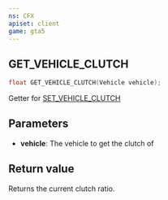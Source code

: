 ```yaml
---
ns: CFX
apiset: client
game: gta5
---
```

## GET_VEHICLE_CLUTCH

```c
float GET_VEHICLE_CLUTCH(Vehicle vehicle);
```

Getter for [SET_VEHICLE_CLUTCH](#_0x2F70ACED)

## Parameters
* **vehicle**: The vehicle to get the clutch of

## Return value
Returns the current clutch ratio.
